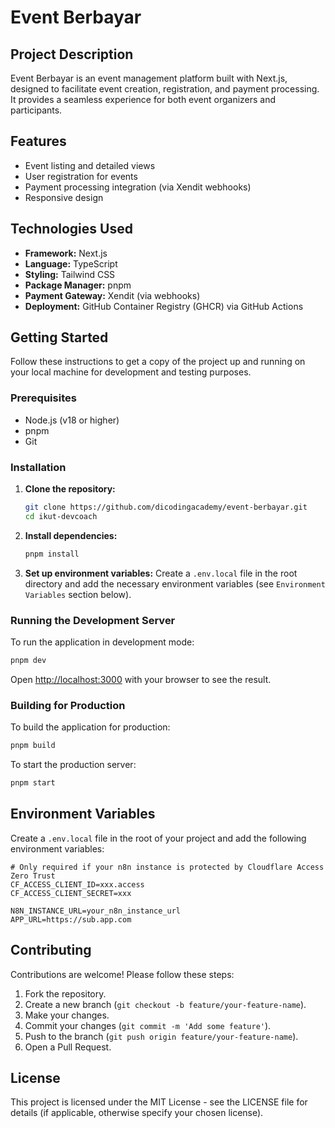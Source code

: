 # Event Berbayar

## Project Description

Event Berbayar is an event management platform built with Next.js, designed to facilitate event creation, registration, and payment processing. It provides a seamless experience for both event organizers and participants.

## Features

- Event listing and detailed views
- User registration for events
- Payment processing integration (via Xendit webhooks)
- Responsive design

## Technologies Used

- **Framework:** Next.js
- **Language:** TypeScript
- **Styling:** Tailwind CSS
- **Package Manager:** pnpm
- **Payment Gateway:** Xendit (via webhooks)
- **Deployment:** GitHub Container Registry (GHCR) via GitHub Actions

## Getting Started

Follow these instructions to get a copy of the project up and running on your local machine for development and testing purposes.

### Prerequisites

- Node.js (v18 or higher)
- pnpm
- Git

### Installation

1.  **Clone the repository:**
    ```bash
    git clone https://github.com/dicodingacademy/event-berbayar.git
    cd ikut-devcoach
    ```

2.  **Install dependencies:**
    ```bash
    pnpm install
    ```

3.  **Set up environment variables:**
    Create a `.env.local` file in the root directory and add the necessary environment variables (see `Environment Variables` section below).

### Running the Development Server

To run the application in development mode:

```bash
pnpm dev
```

Open [http://localhost:3000](http://localhost:3000) with your browser to see the result.

### Building for Production

To build the application for production:

```bash
pnpm build
```

To start the production server:

```bash
pnpm start
```

## Environment Variables

Create a `.env.local` file in the root of your project and add the following environment variables:

```
# Only required if your n8n instance is protected by Cloudflare Access Zero Trust
CF_ACCESS_CLIENT_ID=xxx.access
CF_ACCESS_CLIENT_SECRET=xxx

N8N_INSTANCE_URL=your_n8n_instance_url
APP_URL=https://sub.app.com
```


## Contributing

Contributions are welcome! Please follow these steps:

1.  Fork the repository.
2.  Create a new branch (`git checkout -b feature/your-feature-name`).
3.  Make your changes.
4.  Commit your changes (`git commit -m 'Add some feature'`).
5.  Push to the branch (`git push origin feature/your-feature-name`).
6.  Open a Pull Request.

## License

This project is licensed under the MIT License - see the LICENSE file for details (if applicable, otherwise specify your chosen license).
